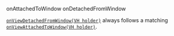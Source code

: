 


onAttachedToWindow
onDetachedFromWindow


[`onViewDetachedFromWindow(VH holder)`](https://developer.android.com/reference/androidx/recyclerview/widget/RecyclerView.Adapter#onViewDetachedFromWindow(VH)) always follows a matching [`onViewAttachedToWindow(VH holder)`](https://developer.android.com/reference/androidx/recyclerview/widget/RecyclerView.Adapter#onViewAttachedToWindow(VH)).
<!--stackedit_data:
eyJoaXN0b3J5IjpbMTAxMjEzNjExOCwtNDk5MzY4OTI1XX0=
-->